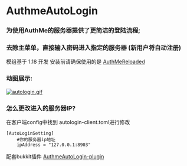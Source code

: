 # AuthmeAutoLogin

### 为使用AuthMe的服务器提供了更简洁的登陆流程;
### 去除主菜单，直接输入密码进入指定的服务器 (新用户将自动注册)

模组基于 1.18 开发
安装前请确保使用的是 [AuthMeReloaded](https://github.com/AuthMe/AuthMeReloaded)

### 动图展示:

[![autologin.gif](https://img.fastmirror.net/s/2023/11/13/65513e7016bff.gif)](https://img.fastmirror.net/s/2023/11/13/65513e7016bff.gif)

### 怎么更改进入的服务器IP?

在客户端config中找到 autologin-client.toml进行修改

```
[AutoLoginSetting]
	#你的服务器ip地址
	ipAddress = "127.0.0.1:8903"
```

配套bukkit插件 [AuthmeAutoLogin-plugin]([https://markdown.com.cn](https://github.com/meteorOSS/AuthmeAutoLogin-plugin)https://github.com/meteorOSS/AuthmeAutoLogin-plugin)
